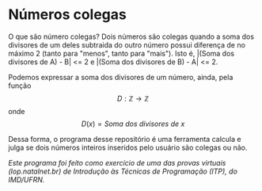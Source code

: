 # Números colegas

O que são número colegas? Dois números são colegas quando a soma dos divisores de um deles subtraida do outro número possui diferença de no máximo 2 (tanto para "menos", tanto para "mais"). Isto é, |(Soma dos divisores de A) - B| <= 2 e |(Soma dos divisores de B) - A| <= 2.

Podemos expressar a soma dos divisores de um número, ainda, pela função $$ D : \mathbb{Z} \rightarrow \mathbb{Z} $$ onde $$D(x) = \textit{Soma dos divisores de x}$$

Dessa forma, o programa desse repositório é uma ferramenta calcula e julga se dois números inteiros inseridos pelo usuário são colegas ou não. 

_Este programa foi feito como exercício de uma das provas virtuais (lop.natalnet.br) de Introdução às Técnicas de Programação (ITP), do IMD/UFRN._